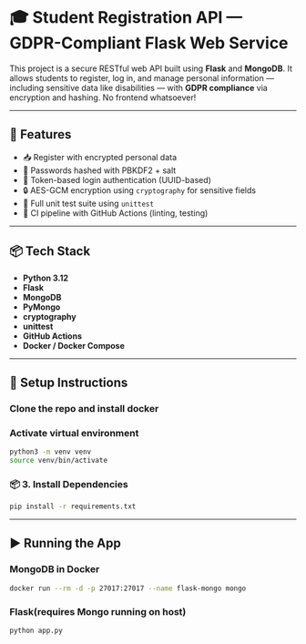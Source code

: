 
# 🎓 Student Registration API — GDPR-Compliant Flask Web Service

This project is a secure RESTful web API built using **Flask** and **MongoDB**. It allows students to register, log in, and manage personal information — including sensitive data like disabilities — with **GDPR compliance** via encryption and hashing. No frontend whatsoever!

---

## 🔐 Features

- 📥 Register with encrypted personal data 
- 🔐 Passwords hashed with PBKDF2 + salt
- 🔑 Token-based login authentication (UUID-based)
- 🔒 AES-GCM encryption using `cryptography` for sensitive fields
- 🧪 Full unit test suite using `unittest`
- 🐙 CI pipeline with GitHub Actions (linting, testing)
---

## 📦 Tech Stack

- **Python 3.12**
- **Flask**
- **MongoDB**
- **PyMongo**
- **cryptography**
- **unittest**
- **GitHub Actions**
- **Docker / Docker Compose**

---

## 🚀 Setup Instructions

### Clone the repo and install docker

### Activate virtual environment

```bash
python3 -m venv venv
source venv/bin/activate
```

### 📦 3. Install Dependencies

```bash
pip install -r requirements.txt
```

---

## ▶️ Running the App

### MongoDB in Docker

```bash
docker run --rm -d -p 27017:27017 --name flask-mongo mongo
```

### Flask(requires Mongo running on host)

```bash
python app.py
```